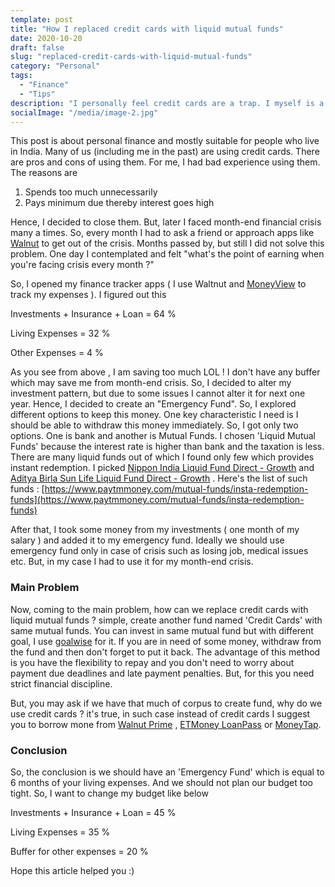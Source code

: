 ```yaml
---
template: post
title: "How I replaced credit cards with liquid mutual funds"
date: 2020-10-20
draft: false
slug: "replaced-credit-cards-with-liquid-mutual-funds"
category: "Personal"
tags:
  - "Finance"
  - "Tips"
description: "I personally feel credit cards are a trap. I myself is a victim of the trap in the past. I paid hell lot of interest for credit cards. In this post, I blog about my experience with credit cards and how I replaced them with liquid mutual funds."
socialImage: "/media/image-2.jpg"
---
```


This post is about personal finance and mostly suitable for people who live in India. Many of us (including me in the past) are using credit cards. There are pros and cons of using them. For me, I had bad experience using them. The reasons are

 1. Spends too much unnecessarily
 2. Pays minimum due thereby interest goes high
 
 Hence, I decided to close them. But, later I faced month-end financial crisis many a times. So, every month I had to ask a friend or approach apps like [Walnut](https://getwalnut.com) to get out of the crisis. Months passed by, but still I did not solve this problem. One day I contemplated and felt "what's the point of earning when you're facing crisis every month ?"

So, I opened my finance tracker apps ( I use Waltnut and [MoneyView](http://moneyview.in) to track my expenses ). I figured out this

Investments + Insurance + Loan = 64 %

Living Expenses = 32 %

Other Expenses = 4 %

As you see from above , I am saving too much LOL ! I don't have any buffer which may save me from month-end crisis. So, I decided to alter my investment pattern, but due to some issues I cannot alter it for next one year. Hence, I decided to create an "Emergency Fund". So, I explored different options to keep this money. One key characteristic I need is I should be able to withdraw this money immediately. So, I got only two options. One is bank and another is Mutual Funds. I chosen 'Liquid Mutual Funds' because the interest rate is higher than bank and the taxation is less. There are many liquid funds out of which I found only few which provides instant redemption. I picked [Nippon India Liquid Fund Direct - Growth](https://www.paytmmoney.com/mutual-funds/scheme/nippon-india-liquid-fund-direct-growth/inf204k01zh0) and [Aditya Birla Sun Life Liquid Fund Direct - Growth](https://www.paytmmoney.com/mutual-funds/scheme/aditya-birla-sun-life-liquid-fund-direct-growth/inf209k01va3) . Here's the list of such funds : [https://www.paytmmoney.com/mutual-funds/insta-redemption-funds](https://www.paytmmoney.com/mutual-funds/insta-redemption-funds)

After that, I took some money from my investments ( one month of my salary ) and added it to my emergency fund. Ideally we should use emergency fund only in case of crisis such as losing job, medical issues etc. But, in my case I had to use it for my month-end crisis.

### Main Problem

Now, coming to the main problem, how can we replace credit cards with liquid mutual funds ? simple, create another fund named 'Credit Cards' with same mutual funds. You can invest in same mutual fund but with different goal, I use [goalwise](https://goalwise.com) for it. If you are in need of some money, withdraw from the fund and then don't forget to put it back. The advantage of this method is you have the flexibility to repay and you don't need to worry about payment due deadlines and late payment penalties. But, for this you need strict financial discipline.

But, you may ask if we have that much of corpus to create fund, why do we use credit cards ? it's true, in such case instead of credit cards I suggest you to borrow mone from [Walnut Prime](https://www.getwalnut.com/prime/faq) , [ETMoney LoanPass](https://www.etmoney.com/loan/loanpass) or [MoneyTap](https://www.moneytap.com/).

### Conclusion

So, the conclusion is we should have an 'Emergency Fund' which is equal to 6 months of your living expenses. And we should not plan our budget too tight. So, I want to change my budget like below

Investments + Insurance + Loan = 45 %

Living Expenses = 35 %

Buffer for other expenses = 20 %

Hope this article helped you :)